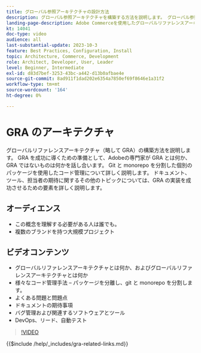 ```yaml
---
title: グローバル参照アーキテクチャの設計方法
description: グローバル参照アーキテクチャを構築する方法を説明します。 グローバル参照アーキテクチャプロジェクトを適切なトラックで開始するためのテクニックとアイデアを学びます
landing-page-description: Adobe Commerceを使用したグローバルリファレンスアーキテクチャの構築方法を説明します
kt: 14041
doc-type: video
audience: all
last-substantial-update: 2023-10-3
feature: Best Practices, Configuration, Install
topic: Architecture, Commerce, Development
role: Architect, Developer, User, Leader
level: Beginner, Intermediate
exl-id: d83d7bef-3253-43bc-a442-d13b0afbae4e
source-git-commit: 8ad911f1dad202e6354a7850ef69f8646e1a31f2
workflow-type: tm+mt
source-wordcount: '164'
ht-degree: 0%

---
```


# GRA のアーキテクチャ

グローバルリファレンスアーキテクチャ（略して GRA）の構築方法を説明します。 GRA を成功に導くための準備として、Adobeの専門家が GRA とは何か、GRA ではないものは何かを話し合います。 Git と monorepo を分割した個別のパッケージを使用したコード管理について詳しく説明します。 ドキュメント、ツール、担当者の期待に関するその他のトピックについては、GRA の実装を成功させるための要素を詳しく説明します。

## オーディエンス

* この概念を理解する必要がある人は誰でも。
* 複数のブランドを持つ大規模プロジェクト

## ビデオコンテンツ

* グローバルリファレンスアーキテクチャとは何か、およびグローバルリファレンスアーキテクチャとは何か
* 様々なコード管理手法 – パッケージを分離し、git と monorepo を分割します。
* よくある問題と問題点
* ドキュメントの期待事項
* バグ管理および関連するソフトウェアとツール
* DevOps、リード、自動テスト

>[!VIDEO](https://video.tv.adobe.com/v/3424644?learn=on)

{{$include /help/_includes/gra-related-links.md}}
